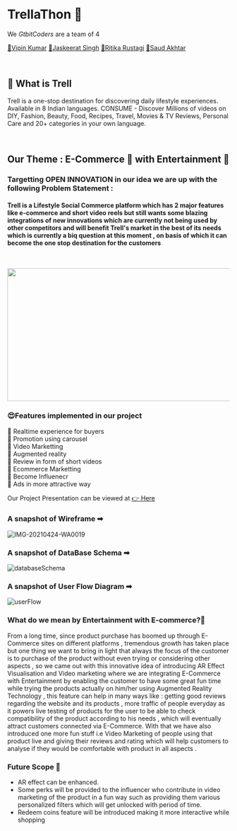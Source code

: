 # TrellaThon 🤩

We *GtbitCoders* are a team of 4 

<p>
  <a href="https://github.com/Vipin1313">📌Vipin Kumar</a>
  <a href="https://github.com/Jassi10000">📌Jaskeerat Singh</a>
  <a href="https://github.com/ritika-rustagi">📌Ritika Rustagi</a>
  <a href="https://github.com/AkhtarSaud">📌Saud Akhtar</a>
</p>
<br> 

## 🔆 What is Trell
Trell is a one-stop destination for discovering daily lifestyle experiences. Available in 8 Indian languages. CONSUME - Discover Millions of videos on DIY, Fashion, Beauty, Food, Recipes, Travel, Movies & TV Reviews, Personal Care and 20+ categories in your own language.


<br>


## Our Theme  : E-Commerce 🎁 with Entertainment 🤩

### Targetting OPEN INNOVATION in our idea we are up with the following Problem Statement :                                       

#### Trell is a Lifestyle Social Commerce platform which has 2 major features like e-commerce and short video reels but still wants some blazing integrations of new innovations which are currently not being used by other competitors and will benefit Trell's market in the best of its needs which is currently a biq question at this moment , on basis of which it can become the  one stop destination for the customers
<br>

<p align="center">
    <img src="https://github.com/Jassi10000/Trell-Project/blob/main/Project-Giphy/1619208050466.gif" width="550" height="300"/>
</p>  


### 😍Features implemented in our project

🚩 Realtime experience for buyers         
🚩 Promotion using carousel                                     
🚩 Video Marketting                           
🚩 Augmented reality                                  
🚩 Review in form of short videos                          
🚩 Ecommerce Marketting                           
🚩 Become Influenecr                      
🚩 Ads in more attractive way                 


Our Project Presentation can be viewed at <a href="https://www.canva.com/design/DAEcguWFnZE/share/preview?token=A553IkeOWuKz_jugMIb2XA&role=EDITOR&utm_content=DAEcguWFnZE&utm_campaign=designshare&utm_medium=link&utm_source=sharebutton">👉 Here</a>

### A snapshot of Wireframe ➡
![IMG-20210424-WA0019](https://user-images.githubusercontent.com/64856348/115929589-af261600-a4a5-11eb-865c-77226c97c212.jpg)

### A snapshot of DataBase Schema ➡
![databaseSchema](https://user-images.githubusercontent.com/64856348/115930666-8272fe00-a4a7-11eb-9a3b-c7045b6d6fc2.PNG)

### A snapshot of User Flow Diagram ➡
![userFlow](https://user-images.githubusercontent.com/64856348/115933212-062ee980-a4ac-11eb-9e0f-005ba29571aa.PNG)



### What do we mean by Entertainment with E-commerce?🤔
From a long time, since product purchase has boomed up through E-Commerce sites on different platforms , tremendous growth has taken place but one thing we want to bring in light that always the focus of the customer is to purchase of the product without even trying or considering other aspects , so we came out with this innovative idea of introducing AR Effect Visualisation and Video marketing where we are integrating E-Commerce with Entertainment by enabling the customer to have some great fun time while trying the products actually on him/her using Augmented Reality Technology , this feature can help in many ways like : getting good reviews regarding the website and its products , more traffic of people everyday as it powers live testing of products for the user to be able to check compatibility of the product according to his needs , which will eventually attract customers connected via E-Commerce. 
With that we have also introduced one more fun stuff i.e Video Marketing of people using that product live and giving their reviews and rating which will help customers to analyse if they would be comfortable with product in all aspects .
<br>

### Future Scope 🤖
* AR effect can be enhanced.
* Some perks  will be provided to the influencer who contribute in video marketing of the product in a fun way such as providing them various personalized filters which will     get unlocked with period of time.
* Redeem coins feature will be introduced making it more interactive while shopping

 
